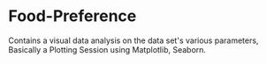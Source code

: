 # Food-Preference
Contains a visual data analysis on the data set's various parameters, Basically a Plotting Session using Matplotlib, Seaborn.

